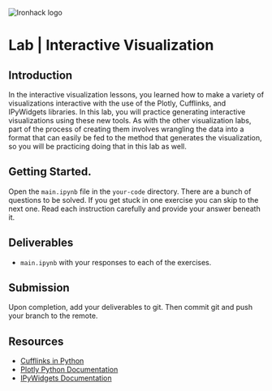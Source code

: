 ![Ironhack logo](https://i.imgur.com/1QgrNNw.png)

# Lab | Interactive Visualization

## Introduction

In the interactive visualization lessons, you learned how to make a variety of visualizations interactive with the use of the Plotly, Cufflinks, and IPyWidgets libraries. In this lab, you will practice generating interactive visualizations using these new tools. As with the other visualization labs, part of the process of creating them involves wrangling the data into a format that can easily be fed to the method that generates the visualization, so you will be practicing doing that in this lab as well.

## Getting Started.

Open the `main.ipynb` file in the `your-code` directory. There are a bunch of questions to be solved. If you get stuck in one exercise you can skip to the next one. Read each instruction carefully and provide your answer beneath it.

## Deliverables

- `main.ipynb` with your responses to each of the exercises.

## Submission

Upon completion, add your deliverables to git. Then commit git and push your branch to the remote.

## Resources

- [Cufflinks in Python](https://plot.ly/ipython-notebooks/cufflinks/)
- [Plotly Python Documentation](https://plot.ly/python/)
- [IPyWidgets Documentation](https://ipywidgets.readthedocs.io/en/stable/examples/Using%20Interact.html#)
